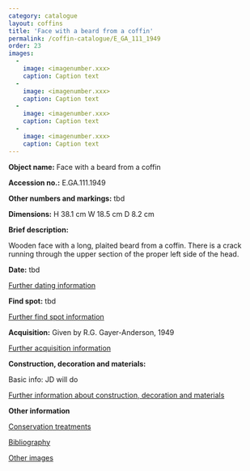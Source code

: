 ```yaml
---
category: catalogue
layout: coffins
title: 'Face with a beard from a coffin'
permalink: /coffin-catalogue/E_GA_111_1949
order: 23
images: 
  -
    image: <imagenumber.xxx>
    caption: Caption text
  -
    image: <imagenumber.xxx>
    caption: Caption text
  -
    image: <imagenumber.xxx>
    caption: Caption text
  -
    image: <imagenumber.xxx>
    caption: Caption text
---
```


**Object name:** 
Face with a beard from a coffin

**Accession no.:** 
E.GA.111.1949

**Other numbers and markings:**
tbd

**Dimensions:** 
H 38.1 cm
W 18.5 cm
D 8.2 cm

**Brief description:** 

Wooden face with a long, plaited beard from a coffin. There is a crack running through the upper section of the proper left side of the head.

**Date:**
tbd

[Further dating information](/catalogue_extras/E_GA_111_1949_dating)

**Find spot:**
tbd

[Further find spot information](/catalogue_extras/E_GA_111_1949_findspot)

**Acquisition:**
Given by R.G. Gayer-Anderson, 1949

[Further acquisition information](/catalogue_extras/E_GA_111_1949_acquisition)

**Construction, decoration and materials:**

Basic info: JD will do

[Further information about construction, decoration and materials](/catalogue_extras/E_GA_111_1949_materials)


**Other information**

[Conservation treatments](/catalogue_extras/E_GA_111_1949_conservation)

[Bibliography](/catalogue_extras/E_GA_111_1949_bibliography)

[Other images](/catalogue_extras/E_GA_111_1949_imagesheet)

